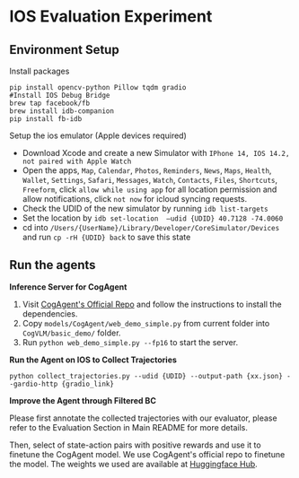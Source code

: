 # IOS Evaluation Experiment
## Environment Setup
Install packages
```
pip install opencv-python Pillow tqdm gradio
#Install IOS Debug Bridge
brew tap facebook/fb
brew install idb-companion
pip install fb-idb
```
Setup the ios emulator (Apple devices required)
- Download Xcode and create a new Simulator with `IPhone 14, IOS 14.2, not paired with Apple Watch`
- Open the apps, `Map`, `Calendar`, `Photos`, `Reminders`, `News`, `Maps`, `Health`, `Wallet`, `Settings`, `Safari`, `Messages`, `Watch`, `Contacts`, `Files`, `Shortcuts`, `Freeform`, click `allow while using app` for all location permission and allow notifications, click `not now` for icloud syncing requests.
- Check the UDID of the new simulator by running `idb list-targets`
- Set the location by `idb set-location  —udid {UDID} 40.7128 -74.0060`
- cd into `/Users/{UserName}/Library/Developer/CoreSimulator/Devices` and run `cp -rH {UDID} back` to save this state



## Run the agents
**Inference Server for CogAgent**
1. Visit [CogAgent's Official Repo](https://github.com/THUDM/CogVLM) and follow the instructions to install the dependencies.
2. Copy `models/CogAgent/web_demo_simple.py` from current folder into `CogVLM/basic_demo/` folder.
3. Run `python web_demo_simple.py --fp16` to start the server.

**Run the Agent on IOS to Collect Trajectories**
```
python collect_trajectories.py --udid {UDID} --output-path {xx.json} --gardio-http {gradio_link}
```

**Improve the Agent through Filtered BC**

Please first annotate the collected trajectories with our evaluator, please refer to the Evaluation Section in Main README for more details.

Then, select of state-action pairs with positive rewards and use it to finetune the CogAgent model. We use CogAgent's official repo to finetune the model. 
The weights we used are available at [Huggingface Hub](https://huggingface.co/Agent-Eval-Refine).
